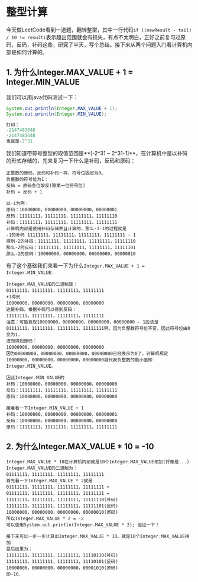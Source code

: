 # 整型计算

今天做LeetCode看到一道题，翻转整型，其中一行代码`if ((newResult - tail) / 10 != result)`表示超出范围就会有损失，有点不太明白，正好之前复习过原码，反码，补码这些，研究了半天，写个总结。接下来从两个问题入门看计算机内部是如何计算的。

## 1. 为什么Integer.MAX_VALUE + 1 = Integer.MIN_VALUE

我们可以用java代码测试一下：

```java
System.out.println(Integer.MAX_VALUE + 1);
System.out.println(Integer.MIN_VALUE);

打印：
-2147483648
-2147483648
也就是-2^31
```

我们知道带符号整型的取值范围是**[-2^31 ~ 2^31-1]**，在计算机中是以补码的形式存储的，先来复习一下什么是补码，反码和原码：

```
正整数的原码，反码和补码一样，符号位固定为0。
负整数的符号位为1：
反码 = 原码各位取反(除第一位符号位)
补码 = 反码 + 1

以-1为例：
原码：10000000，00000000，00000000，00000001
反码：11111111，11111111，11111111，11111110
补码：11111111，11111111，11111111，11111111
计算机内部是使用补码存储并且计算的，那么-1-1的过程就是
-1的补码 11111111，11111111，11111111，11111111 - 1
得到-2的补码：11111111，11111111，11111111，11111110
那么-2的反码：11111111，11111111，11111111，11111101
那么-2的原码：10000000，00000000，00000000，00000010
```

有了这个基础我们来看一下为什么`Integer.MAX_VALUE + 1 = Integer.MIN_VALUE`:

```
Integer.MAX_VALUE的二进制是：
01111111，11111111，11111111，11111111
+1得到
10000000，00000000，00000000，00000000
这是补码，根据补码可以得到反码：
11111111，11111111，11111111，11111111
注意：可能发现10000000，00000000，00000000，00000000 - 1应该是
01111111，11111111，11111111，11111111啊，因为负整数符号位不变，因此符号位由0变为1.
进而得到原码：
10000000，00000000，00000000，00000000
因为00000000，00000000，00000000，00000000已经表示为0了，计算机规定10000000，00000000，00000000，00000000就代表负整数的最小值即Integer.MIN_VALUE。

因此Integer.MIN_VALUE的
补码：10000000，00000000，00000000，00000000
反码：11111111，11111111，11111111，11111111
原码：10000000，00000000，00000000，00000000

接着看一下Integer.MIN_VALUE + 1
补码：10000000，00000000，00000000，00000001
反码：10000000，00000000，00000000，00000000
原码：11111111，11111111，11111111，11111111
```

## 2. 为什么Integer.MAX_VALUE * 10 =  -10

```
Integer.MAX_VALUE * 10在计算机内部就是10个Integer.MAX_VALUE相加(好像是...)
Integer.MAX_VALUE的二进制为：
01111111，11111111，11111111，11111111
首先看一下Integer.MAX_VALUE * 2就是
01111111，11111111，11111111，11111111 +
01111111，11111111，11111111，11111111 =
11111111，11111111，11111111，11111110(补码)
11111111，11111111，11111111，11111101(反码)
10000000，00000000，00000000，00000010(原码)
所以Integer.MAX_VALUE * 2 = -2
可以使用System.out.println(Integer.MAX_VALUE * 2); 验证一下！

接下来可以一步一步计算出Integer.MAX_VALUE * 10，就是10个Integer.MAX_VALUE相加
最后结果为：
11111111，11111111，11111111，11110110(补码)
11111111，11111111，11111111，11110101(反码)
10000000，00000000，00000000，00001010(原码)
即-10.
```

